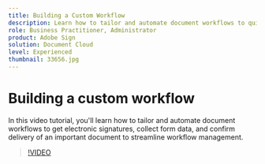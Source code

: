 ```yaml
---
title: Building a Custom Workflow
description: Learn how to tailor and automate document workflows to quickly get electronic signatures and collect form data
role: Business Practitioner, Administrator
product: Adobe Sign
solution: Document Cloud
level: Experienced
thumbnail: 33656.jpg
---
```


# Building a custom workflow

In this video tutorial, you'll learn how to tailor and automate document workflows to get electronic signatures, collect form data, and confirm delivery of an important document to streamline workflow management.

>[!VIDEO](https://video.tv.adobe.com/v/33656?hidetitle=true)